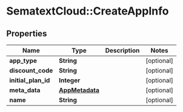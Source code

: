 # SematextCloud::CreateAppInfo

## Properties

| Name                | Type                              | Description | Notes      |
| ------------------- | --------------------------------- | ----------- | ---------- |
| **app_type**        | **String**                        |             | [optional] |
| **discount_code**   | **String**                        |             | [optional] |
| **initial_plan_id** | **Integer**                       |             | [optional] |
| **meta_data**       | [**AppMetadata**](AppMetadata.md) |             | [optional] |
| **name**            | **String**                        |             | [optional] |
